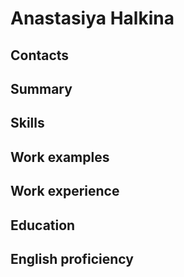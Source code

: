 # Anastasiya Halkina
## Contacts
## Summary
## Skills
## Work examples
## Work experience
## Education
## English proficiency
